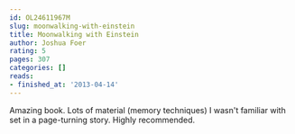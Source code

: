 ```yaml
---
id: OL24611967M
slug: moonwalking-with-einstein
title: Moonwalking with Einstein
author: Joshua Foer
rating: 5
pages: 307
categories: []
reads:
- finished_at: '2013-04-14'
---
```

Amazing book. Lots of material (memory techniques) I wasn't familiar with set in a page-turning story. Highly recommended.
